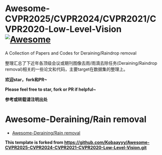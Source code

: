 # Awesome-CVPR2025/CVPR2024/CVPR2021/CVPR2020-Low-Level-Vision[![Awesome](https://cdn.rawgit.com/sindresorhus/awesome/d7305f38d29fed78fa85652e3a63e154dd8e8829/media/badge.svg)](https://github.com/sindresorhus/awesome)

A Collection of Papers and Codes for Deraining/Raindrop removal

整理汇总了下近年各顶级会议或期刊图像去雨/雨滴去除任务(Deraining/Raindrop removal)相关的一些论文和代码，主要target在数据集的整理上。

**欢迎star，fork和PR~**

**Please feel free to star, fork or PR if helpful~**

**参考或转载请注明出处**

# Awesome-Deraining/Rain removal
- [Awesome-Deraining/Rain removal](https://github.com/wangzrk/Awesome-Rain-Raindrop-Removal/blob/master/Deraining.md)


**This template is forked from https://github.com/Kobaayyy/Awesome-CVPR2025-CVPR2024-CVPR2021-CVPR2020-Low-Level-Vision.git**
